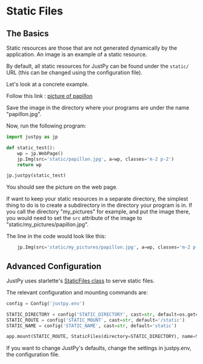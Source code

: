 # Static Files

## The Basics

Static resources are those that are not generated dynamically by the application. An image is an example of a static resource.

By default, all static resources for JustPy can be found under the `static/` URL (this can be changed using the configuration file). 
 
Let's look at a concrete example.

Follow this link : [picture of papillon](https://images.dog.ceo/breeds/papillon/n02086910_7280.jpg)

Save the image in the directory where your programs are under the name "papillon.jpg".

Now, run the following program:

```python
import justpy as jp

def static_test():
    wp = jp.WebPage()
    jp.Img(src='static/papillon.jpg', a=wp, classes='m-2 p-2')
    return wp

jp.justpy(static_test)
```

You should see the picture on the web page.

If want to keep your static resources in a separate directory, the simplest thing to do is to create a subdirectory in the directory your program is in. If you call the directory "my_pictures" for example, and put the image there, you would need to set the `src` attribute of the image to "static/my_pictures/papillon.jpg".

The line in the code would look like this:
```python
    jp.Img(src='static/my_pictures/papillon.jpg', a=wp, classes='m-2 p-2')
```

## Advanced Configuration

JustPy uses starlette's [StaticFiles class](https://www.starlette.io/staticfiles/) to serve static files.

The relevant configuration and mounting commands are:
```python
config = Config('justpy.env')

STATIC_DIRECTORY = config('STATIC_DIRECTORY', cast=str, default=os.getcwd())
STATIC_ROUTE = config('STATIC_MOUNT', cast=str, default='/static')
STATIC_NAME = config('STATIC_NAME', cast=str, default='static')

app.mount(STATIC_ROUTE, StaticFiles(directory=STATIC_DIRECTORY), name=STATIC_NAME)

```

If you want to change JustPy's defaults, change the settings in justpy.env, the configuration file. 

